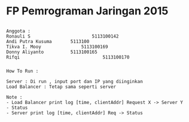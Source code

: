 # FP Pemrograman Jaringan 2015

##
	Anggota :
	Ronauli S						5113100142
	Andi Putra Kusuma		5113100
	Tikva I. Mooy				5113100169
	Donny Aliyanto			5113100165
	Rifqi								5113100170

###
 	How To Run :

	Server : Di run , input port dan IP yang diinginkan
	Load Balancer : Tetap sama seperti server

	Note :
	- Load Balancer print log [time, clientAddr] Request X -> Server Y
	- Status
	- Server print log [time, clientAddr] Req -> Status
